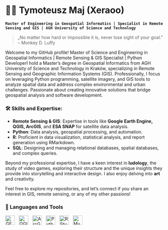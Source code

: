 # 🧑‍💻 Tymoteusz Maj (Xeraoo)

**`Master of Engineering in Geospatial Informatics | Specialist in Remote Sensing and GIS | AGH University of Science and Technology`**

> „No matter how hard or impossible it is, never lose sight of your goal.” – Monkey D. Luffy

Welcome to my GitHub profile! Master of Science and Engineering in Geospatial Informatics | Remote Sensing & GIS Specialist | Python DeveloperI hold a Master’s degree in Geospatial Informatics from AGH University of Science and Technology in Kraków, specializing in Remote Sensing and Geographic Information Systems (GIS). Professionally, I focus on leveraging Python programming, satellite imagery, and GIS tools to analyze spatial data and address complex environmental and urban challenges. Passionate about creating innovative solutions that bridge geospatial analysis and software development.

### 🛠 Skills and Expertise:
- **Remote Sensing & GIS**: Expertise in tools like **Google Earth Engine, QGIS, ArcGIS**, and **ESA SNAP** for satellite data analysis.
- **Python**: Data analysis, geospatial processing, and automation.
- **R**: Proficient in data visualization, statistical analysis, and report generation using RMarkdown.
- **SQL**: Designing and managing relational databases, spatial databases, and complex queries.

Beyond my professional expertise, I have a keen interest in **ludology**, the study of video games, exploring their structure and the unique insights they provide into storytelling and interactive design. I also enjoy delving into **art** and creativity.



Feel free to explore my repositories, and let’s connect if you share an interest in GIS, remote sensing, or any of my other passions!


### 🧰 Languages and Tools


<img align="left" alt="GEE" width="30px" style="padding-right:10px;" src="https://cdn.icon-icons.com/icons2/1508/PNG/512/googleearth-engine_104576.png">
<img align="left" alt="QGIS" width="30px" style="padding-right:10px;" src="https://www.svgrepo.com/show/306623/qgis.svg">
<img align="left" alt="ArcGIS Pro" width="30px" style="padding-right:10px;" src="https://tl.vhv.rs/dpng/s/295-2958586_transparent-arcgis-logo-png-arcgis-pro-logo-png.png">
<img align="left" alt="Python" width="30px" style="padding-right:10px;" src="https://cdn.jsdelivr.net/gh/devicons/devicon/icons/python/python-original-wordmark.svg" />
<img align="left" alt="RStudio" width="30px" style="padding-right:10px;" src="https://cdn.jsdelivr.net/gh/devicons/devicon/icons/rstudio/rstudio-original.svg" />
<img align="left" alt="MySQL" width="30px" style="padding-right:10px;" src="https://cdn.jsdelivr.net/gh/devicons/devicon/icons/mysql/mysql-original-wordmark.svg" />
